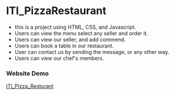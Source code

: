 # ITI_PizzaRestaurant
- this is a project using HTML, CSS, and Javascript.
- Users can view the menu select any seller and order it.
- Users can view our seller, and add commend.
- Users can book a table in our restaurant.
- User can contact us by sending the message, or any other way.
- Users can view our chef's members.

### Website Demo
[ITI_Pizza_Resturant](https://raw.githack.com/MernaHesham10/ITI_PizzaRestaurant/index.html)

